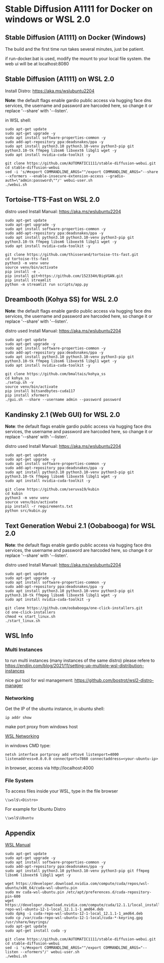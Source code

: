 # Stable Diffusion A1111 for Docker on windows or WSL 2.0

## Stable Diffusion (A1111) on Docker (Windows)

The build and the first time run takes several minutes, just be patient.

if run-docker.bat is used, modify the mount to your local file system. the web ui will be at localhost:8080

## Stable Diffusion (A1111) on WSL 2.0

Install Distro: https://aka.ms/wslubuntu2204

**Note**: the default flags enable gardio public access via hugging face dns services, the username and password are harcoded here, so change it or replace '--share' with '--listen'.

in WSL shell:

``` shell
sudo apt-get update
sudo apt-get upgrade -y
sudo apt install software-properties-common -y
sudo add-apt-repository ppa:deadsnakes/ppa -y
sudo apt install python3.10 python3.10-venv python3-pip git python3.10-tk ffmpeg libsm6 libxext6 libgl1 wget -y
sudo apt install nvidia-cuda-toolkit -y

git clone https://github.com/AUTOMATIC1111/stable-diffusion-webui.git
cd stable-diffusion-webui
sed -i 's/#export COMMANDLINE_ARGS=""/export COMMANDLINE_ARGS="--share --xformers --enable-insecure-extension-access --gradio-auth=\"admin:password\""/' webui-user.sh
./webui.sh
```

## Tortoise-TTS-Fast on WSL 2.0

distro used Install Manual: https://aka.ms/wslubuntu2204

``` shell
sudo apt-get update
sudo apt-get upgrade -y
sudo apt install software-properties-common -y
sudo add-apt-repository ppa:deadsnakes/ppa -y
sudo apt install python3.10 python3.10-venv python3-pip git python3.10-tk ffmpeg libsm6 libxext6 libgl1 wget -y
sudo apt install nvidia-cuda-toolkit -y

git clone https://github.com/thisserand/tortoise-tts-fast.git
cd tortoise-tts-fast
python3 -m venv venv
source venv/bin/activate
pip install -e .
pip install git+https://github.com/152334H/BigVGAN.git
pip install streamlit
python -m streamlit run scripts/app.py
```

## Dreambooth (Kohya SS) for WSL 2.0

**Note**: the default flags enable gardio public access via hugging face dns services, the username and password are harcoded here, so change it or replace '--share' with '--listen'.

distro used Install Manual: https://aka.ms/wslubuntu2204

``` shell
sudo apt-get update
sudo apt-get upgrade -y
sudo apt install software-properties-common -y
sudo add-apt-repository ppa:deadsnakes/ppa -y
sudo apt install python3.10 python3.10-venv python3-pip git python3.10-tk ffmpeg libsm6 libxext6 libgl1 wget -y
sudo apt install nvidia-cuda-toolkit -y

git clone https://github.com/bmaltais/kohya_ss
cd kohya_ss
./setup.sh -v
source venv/bin/activate
pip install bitsandbytes-cuda117
pip install xformers
./gui.sh --share --username admin --password password
```

## Kandinsky 2.1 (Web GUI) for WSL 2.0

**Note**: the default flags enable gardio public access via hugging face dns services, the username and password are harcoded here, so change it or replace '--share' with '--listen'.

distro used Install Manual: https://aka.ms/wslubuntu2204

``` shell
sudo apt-get update
sudo apt-get upgrade -y
sudo apt install software-properties-common -y
sudo add-apt-repository ppa:deadsnakes/ppa -y
sudo apt install python3.10 python3.10-venv python3-pip git python3.10-tk ffmpeg libsm6 libxext6 libgl1 wget -y
sudo apt install nvidia-cuda-toolkit -y

git clone https://github.com/seruva19/kubin
cd kubin
python3 -m venv venv 
source venv/bin/activate 
pip install -r requirements.txt
python src/kubin.py
```

## Text Generation Webui 2.1 (Oobabooga) for WSL 2.0

**Note**: the default flags enable gardio public access via hugging face dns services, the username and password are harcoded here, so change it or replace '--share' with '--listen'.

distro used Install Manual: https://aka.ms/wslubuntu2204

``` shell
sudo apt-get update
sudo apt-get upgrade -y
sudo apt install software-properties-common -y
sudo add-apt-repository ppa:deadsnakes/ppa -y
sudo apt install python3.10 python3.10-venv python3-pip git python3.10-tk ffmpeg libsm6 libxext6 libgl1 wget -y
sudo apt install nvidia-cuda-toolkit -y

git clone https://github.com/oobabooga/one-click-installers.git
cd one-click-installers
chmod +x start_linux.sh
./start_linux.sh
```

## WSL Info

### Multi Instances

to run multi instances (many instances of the same distro) please refere to https://endjin.com/blog/2021/11/setting-up-multiple-wsl-distribution-instances

nice gui tool for wsl management: https://github.com/bostrot/wsl2-distro-manager 

### Networking

Get the IP of the ubuntu instance, in ubuntu shell:

``` shell
ip addr show
```

make port proxy from windows host

[WSL Networking](https://learn.microsoft.com/en-us/windows/wsl/networking)

in windows CMD type:

``` shell
netsh interface portproxy add v4tov4 listenport=4000 listenaddress=0.0.0.0 connectport=7860 connectaddress=<your-ubuntu-ip>
```

in browser, access via http://localhost:4000

### File System

To access files inside your WSL, type in the file browser

``` shell
\\wsl$\<Distro>
```

For example for Ubuntu Distro

``` shell
\\wsl$\Ubuntu
```

## Appendix

[WSL Manual](https://github.com/MicrosoftDocs/WSL/blob/main/WSL/install-manual.md)

``` shell
sudo apt-get update
sudo apt-get upgrade -y
sudo apt install software-properties-common -y
sudo add-apt-repository ppa:deadsnakes/ppa -y
sudo apt install python3.10 python3.10-venv python3-pip git ffmpeg libsm6 libxext6 libgl1 wget -y

wget https://developer.download.nvidia.com/compute/cuda/repos/wsl-ubuntu/x86_64/cuda-wsl-ubuntu.pin
sudo mv cuda-wsl-ubuntu.pin /etc/apt/preferences.d/cuda-repository-pin-600
wget https://developer.download.nvidia.com/compute/cuda/12.1.1/local_installers/cuda-repo-wsl-ubuntu-12-1-local_12.1.1-1_amd64.deb
sudo dpkg -i cuda-repo-wsl-ubuntu-12-1-local_12.1.1-1_amd64.deb
sudo cp /var/cuda-repo-wsl-ubuntu-12-1-local/cuda-*-keyring.gpg /usr/share/keyrings/
sudo apt-get update
sudo apt-get install cuda -y

git clone https://github.com/AUTOMATIC1111/stable-diffusion-webui.git
cd stable-diffusion-webui
sed -i 's/#export COMMANDLINE_ARGS=""/export COMMANDLINE_ARGS="--listen --xformers"/' webui-user.sh
./webui.sh
```
